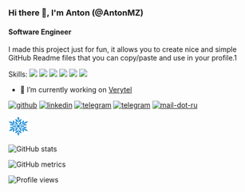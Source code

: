 ### Hi there 👋, I'm Anton (@AntonMZ)
#### Software Engineer
I made this project just for fun, it allows you to create nice and simple GitHub Readme files that you can copy/paste and use in your profile.1

Skills: ![](https://img.shields.io/badge/-Nginx-green)
![](https://img.shields.io/badge/-Laravel-red)
![](https://img.shields.io/badge/-PHP-blue)
![](https://img.shields.io/badge/-Bash-grey)
![](https://img.shields.io/badge/-Centos-blue)
![](https://img.shields.io/badge/-Grafana-black)

- 🔭 I’m currently working on [Verytel](https://verytel.ru) 


[<img src='https://cdn.jsdelivr.net/npm/simple-icons@3.0.1/icons/github.svg' alt='github' height='40'>](https://github.com/AntonMZ)  [<img src='https://cdn.jsdelivr.net/npm/simple-icons@3.0.1/icons/linkedin.svg' alt='linkedin' height='40'>](https://www.linkedin.com/in/https://www.linkedin.com/in/amzheltyshev//)  [<img src='https://cdn.jsdelivr.net/npm/simple-icons@3.0.1/icons/telegram.svg' alt='telegram' height='40'>](@AntonMZ)  [<img src='https://cdn.jsdelivr.net/npm/simple-icons@3.0.1/icons/telegram.svg' alt='telegram' height='40'>](DevChipsTips)  [<img src='https://cdn.jsdelivr.net/npm/simple-icons@3.0.1/icons/mail-dot-ru.svg' alt='mail-dot-ru' height='40'>](mgr-msc@yandex.ru)  

<a href='https://archiveprogram.github.com/'><img src='https://raw.githubusercontent.com/acervenky/animated-github-badges/master/assets/acbadge.gif' width='40' height='40'></a> 

![GitHub stats](https://github-readme-stats.vercel.app/api?username=AntonMZ&show_icons=true)  

![GitHub metrics](https://metrics.lecoq.io/AntonMZ)  

![Profile views](https://gpvc.arturio.dev/AntonMZ)  
